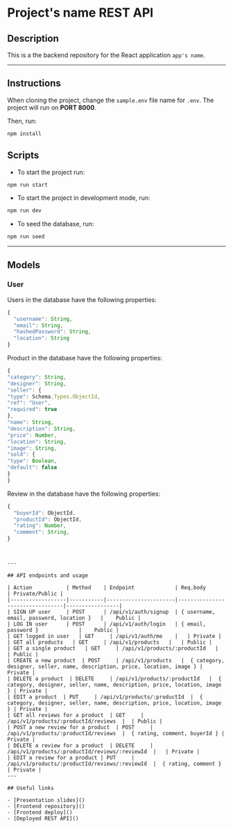 # Project's name REST API
## Description

This is a the backend repository for the React application `app's name`.

---

## Instructions

When cloning the project, change the <code>sample.env</code> file name for <code>.env</code>. The project will run on **PORT 8000**.

Then, run:
```bash
npm install
```
## Scripts

- To start the project run:
```bash
npm run start
```
- To start the project in development mode, run:
```bash
npm run dev
```
- To seed the database, run:
```bash
npm run seed
```
---

## Models

### User

Users in the database have the following properties:

```js
{
  "username": String,
  "email": String,
  "hashedPassword": String,
  "location": String
}
```
Product in the database have the following properties:

```js
{
"category": String,
"designer": String,
"seller": {
"type": Schema.Types.ObjectId,
"ref": "User",
"required": true
},
"name": String,
"description": String,
"price": Number,
"location": String,
"image": String,
"sold": {
"type": Boolean,
"default": false
}
}
```

Review in the database have the following properties:

```js
{
  "buyerId": ObjectId,
  "productId": ObjectId,
  "rating": Number,
  "comment": String,
}

```



```


---

## API endpoints and usage 

| Action           | Method    | Endpoint             | Req.body                        | Private/Public |
|------------------|-----------|----------------------|---------------------------------|-----------------|
| SIGN UP user     | POST      | /api/v1/auth/signup  | { username, email, password, location }   |    Public |                 
| LOG IN user      | POST      | /api/v1/auth/login   | { email, password }             |    Public |                  
| GET logged in user   | GET     | /api/v1/auth/me    |   | Private |
| GET all products   | GET     | /api/v1/products   |   | Public |
| GET a single product   | GET     | /api/v1/products/:productId   |   | Public |
| CREATE a new product  | POST     | /api/v1/products   |  { category, designer, seller, name, description, price, location, image } | Private |
| DELETE a product  | DELETE     | /api/v1/products/:productId   |  { category, designer, seller, name, description, price, location, image } | Private |
| EDIT a product  | PUT     | /api/v1/products/:productId  |  { category, designer, seller, name, description, price, location, image } | Private |
| GET all reviews for a product  | GET     | /api/v1/products/:productId/reviews  |  | Public |
| POST a new review for a product  | POST     | /api/v1/products/:productId/reviews  |  { rating, comment, buyerId } | Private |
| DELETE a review for a product  | DELETE     | /api/v1/products/:productId/reviews/:reviewId  |   | Private |
| EDIT a review for a product | PUT     | /api/v1/products/:productId/reviews/:reviewId  |  { rating, comment } | Private |
---

## Useful links

- [Presentation slides]()
- [Frontend repository]()
- [Frontend deploy]()
- [Deployed REST API]()

